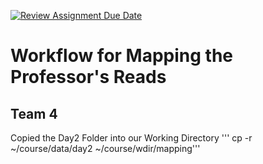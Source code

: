 [![Review Assignment Due Date](https://classroom.github.com/assets/deadline-readme-button-24ddc0f5d75046c5622901739e7c5dd533143b0c8e959d652212380cedb1ea36.svg)](https://classroom.github.com/a/-7_RZisP)

# Workflow for Mapping the Professor's Reads
## Team 4

Copied the Day2 Folder into our Working Directory
''' cp -r ~/course/data/day2 ~/course/wdir/mapping'''



